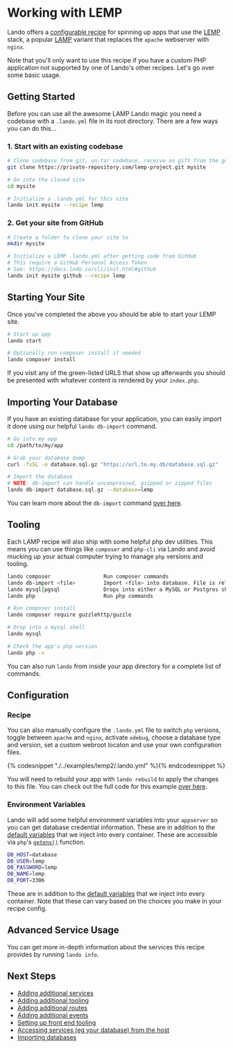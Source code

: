 Working with LEMP
=================

Lando offers a [configurable recipe](./../recipes/lemp.md) for spinning up apps that use the [LEMP](https://lemp.io/) stack, a popular [LAMP](https://en.wikipedia.org/wiki/LAMP_%28software_bundle%29) variant that replaces the `apache` webserver with `nginx`.

Note that you'll only want to use this recipe if you have a custom PHP application not supported by one of Lando's other recipes. Let's go over some basic usage.

Getting Started
---------------

Before you can use all the awesome LAMP Lando magic you need a codebase with a `.lando.yml` file in its root directory. There are a few ways you can do this...

### 1. Start with an existing codebase

```bash
# Clone codebase from git, un-tar codebase, receive as gift from the gods, etc.
git clone https://private-repository.com/lemp-project.git mysite

# Go into the cloned site
cd mysite

# Initialize a .lando.yml for this site
lando init mysite --recipe lemp
```

### 2. Get your site from GitHub

```bash
# Create a folder to clone your site to
mkdir mysite

# Initialize a LEMP .lando.yml after getting code from GitHub
# This require a GitHub Personal Access Token
# See: https://docs.lndo.io/cli/init.html#github
lando init mysite github --recipe lemp
```

Starting Your Site
------------------

Once you've completed the above you should be able to start your LEMP site.

```bash
# Start up app
lando start

# Optionally run composer install if needed
lando composer install
```

If you visit any of the green-listed URLS that show up afterwards you should be presented with whatever content is rendered by your `index.php`.

Importing Your Database
-----------------------

If you have an existing database for your application, you can easily import it done using our helpful `lando db-import` command.

```bash
# Go into my app
cd /path/to/my/app

# Grab your database dump
curl -fsSL -o database.sql.gz "https://url.to.my.db/database.sql.gz"

# Import the database
# NOTE: db-import can handle uncompressed, gzipped or zipped files
lando db-import database.sql.gz --database=lemp
```

You can learn more about the `db-import` command [over here](./db-import.md).

Tooling
-------

Each LAMP recipe will also ship with some helpful php dev utilities. This means you can use things like `composer` and `php-cli` via Lando and avoid mucking up your actual computer trying to manage `php` versions and tooling.

```bash
lando composer                 Run composer commands
lando db-import <file>         Import <file> into database. File is relative to approot.
lando mysql|pgsql              Drops into either a MySQL or Postgres shell depending on what DB you use
lando php                      Run php commands
```

```bash
# Run composer install
lando composer require guzzlehttp/guzzle

# Drop into a mysql shell
lando mysql

# Check the app's php version
lando php -v
```

You can also run `lando` from inside your app directory for a complete list of commands.

Configuration
-------------

### Recipe

You can also manually configure the `.lando.yml` file to switch `php` versions, toggle between `apache` and `nginx`, activate `xdebug`, choose a database type and version, set a custom webroot locaton and use your own configuration files.

{% codesnippet "./../examples/lemp2/.lando.yml" %}{% endcodesnippet %}

You will need to rebuild your app with `lando rebuild` to apply the changes to this file. You can check out the full code for this example [over here](https://github.com/kalabox/lando/tree/master/examples/lemp2).

### Environment Variables

Lando will add some helpful environment variables into your `appserver` so you can get database credential information. These are in addition to the [default variables](./../config/services.md#environment) that we inject into every container. These are accessible via `php`'s [`getenv()`](http://php.net/manual/en/function.getenv.php) function.

```bash
DB_HOST=database
DB_USER=lemp
DB_PASSWORD=lemp
DB_NAME=lemp
DB_PORT=3306
```

These are in addition to the [default variables](./../config/services.md#environment) that we inject into every container. Note that these can vary based on the choices you make in your recipe config.

Advanced Service Usage
----------------------

You can get more in-depth information about the services this recipe provides by running `lando info`.

Next Steps
----------

*   [Adding additional services](./../tutorials/setup-additional-tooling.md)
*   [Adding additional tooling](./../tutorials/setup-additional-tooling.md)
*   [Adding additional routes](./../config/proxy.md)
*   [Adding additional events](./../config/events.md)
*   [Setting up front end tooling](./../tutorials/frontend.md)
*   [Accessing services (eg your database) from the host](./../tutorials/frontend.md)
*   [Importing databases](./../tutorials/db-import.md)
